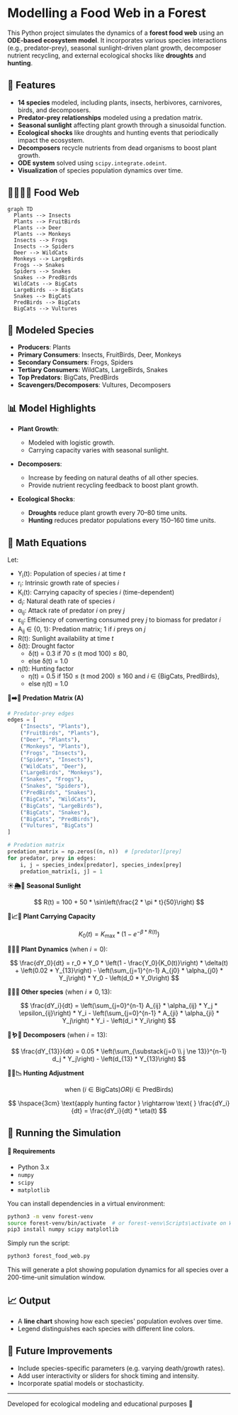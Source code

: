 # Modelling a Food Web in a Forest

This Python project simulates the dynamics of a **forest food web** using an **ODE-based ecosystem model**. It incorporates various species interactions (e.g., predator-prey), seasonal sunlight-driven plant growth, decomposer nutrient recycling, and external ecological shocks like **droughts** and **hunting**.

## 🌳 Features

- **14 species** modeled, including plants, insects, herbivores, carnivores, birds, and decomposers.
- **Predator-prey relationships** modeled using a predation matrix.
- **Seasonal sunlight** affecting plant growth through a sinusoidal function.
- **Ecological shocks** like droughts and hunting events that periodically impact the ecosystem.
- **Decomposers** recycle nutrients from dead organisms to boost plant growth.
- **ODE system** solved using `scipy.integrate.odeint`.
- **Visualization** of species population dynamics over time.

## 🌿🦗🦎🦅 Food Web

```mermaid
graph TD
  Plants --> Insects
  Plants --> FruitBirds
  Plants --> Deer
  Plants --> Monkeys
  Insects --> Frogs
  Insects --> Spiders
  Deer --> WildCats
  Monkeys --> LargeBirds
  Frogs --> Snakes
  Spiders --> Snakes
  Snakes --> PredBirds
  WildCats --> BigCats
  LargeBirds --> BigCats
  Snakes --> BigCats
  PredBirds --> BigCats
  BigCats --> Vultures
```

## 🧬 Modeled Species

- **Producers**: Plants  
- **Primary Consumers**: Insects, FruitBirds, Deer, Monkeys  
- **Secondary Consumers**: Frogs, Spiders  
- **Tertiary Consumers**: WildCats, LargeBirds, Snakes  
- **Top Predators**: BigCats, PredBirds  
- **Scavengers/Decomposers**: Vultures, Decomposers

## 📊 Model Highlights

- **Plant Growth**:
  - Modeled with logistic growth.
  - Carrying capacity varies with seasonal sunlight.

- **Decomposers**:
  - Increase by feeding on natural deaths of all other species.
  - Provide nutrient recycling feedback to boost plant growth.

- **Ecological Shocks**:
  - **Droughts** reduce plant growth every 70–80 time units.
  - **Hunting** reduces predator populations every 150–160 time units.

## 🧮 Math Equations

Let:
- Y<sub>i</sub>(t): Population of species *i* at time *t*  
- r<sub>i</sub>: Intrinsic growth rate of species *i*  
- K<sub>i</sub>(t): Carrying capacity of species *i* (time-dependent)  
- d<sub>i</sub>: Natural death rate of species *i*  
- α<sub>ij</sub>: Attack rate of predator *i* on prey *j*  
- ε<sub>ij</sub>: Efficiency of converting consumed prey *j* to biomass for predator *i*  
- A<sub>ij</sub> ∈ {0, 1}: Predation matrix; 1 if *i* preys on *j*  
- R(t): Sunlight availability at time *t*  
- δ(t): Drought factor  
  - δ(t) = 0.3 if 70 ≤ (t mod 100) ≤ 80,  
  - else δ(t) = 1.0  
- η(t): Hunting factor  
  - η(t) = 0.5 if 150 ≤ (t mod 200) ≤ 160 and *i* ∈ {BigCats, PredBirds},  
  - else η(t) = 1.0

**🦁➡️🦌 Predation Matrix (A)**
```python
# Predator-prey edges
edges = [
    ("Insects", "Plants"),
    ("FruitBirds", "Plants"),
    ("Deer", "Plants"),
    ("Monkeys", "Plants"),
    ("Frogs", "Insects"),
    ("Spiders", "Insects"),
    ("WildCats", "Deer"),
    ("LargeBirds", "Monkeys"),
    ("Snakes", "Frogs"),
    ("Snakes", "Spiders"),
    ("PredBirds", "Snakes"),
    ("BigCats", "WildCats"),
    ("BigCats", "LargeBirds"),
    ("BigCats", "Snakes"),
    ("BigCats", "PredBirds"),
    ("Vultures", "BigCats")
]

# Predation matrix
predation_matrix = np.zeros((n, n))  # [predator][prey]
for predator, prey in edges:
    i, j = species_index[predator], species_index[prey]
    predation_matrix[i, j] = 1
```

**☀️🌦️🍂 Seasonal Sunlight**

$$
R(t) = 100 + 50 * \sin\left(\frac{2 * \pi * t}{50}\right)
$$

**🌱📈🌿 Plant Carrying Capacity**

$$
K_0(t) = K_{\text{max}} * \left(1 - e^{-\beta * R(t)}\right)
$$

**🌾🔄🌱 Plant Dynamics** (when $i = 0$):

$$
\frac{dY_0}{dt} = r_0 * Y_0 * \left(1 - \frac{Y_0}{K_0(t)}\right) * \delta(t) + \left(0.02 * Y_{13}\right) - \left(\sum_{j=1}^{n-1} A_{j0} * \alpha_{j0} * Y_j\right) * Y_0 - \left(d_0 * Y_0\right)
$$

**🐾🦌🦊 Other species** (when $i \ne 0, 13$):

$$
\frac{dY_i}{dt} = \left(\sum_{j=0}^{n-1} A_{ij} * \alpha_{ij} * Y_j * \epsilon_{ij}\right) * Y_i - \left(\sum_{j=0}^{n-1} * A_{ji} * \alpha_{ji} * Y_j\right) * Y_i - \left(d_i * Y_i\right)
$$

**🍄🪱🧫 Decomposers** (when $i = 13$):

$$
\frac{dY_{13}}{dt} = 0.05 * \left(\sum_{\substack{j=0 \\ j \ne 13}}^{n-1} d_j * Y_j\right) - \left(d_{13} * Y_{13}\right)
$$

**🏹🐺📉 Hunting Adjustment**

$$
\text{when } \left( i \in \text{BigCats} \right) OR \left( i \in \text{PredBirds} \right)
$$

$$
\hspace{3cm} \text{apply hunting factor } \rightarrow \text{ } \frac{dY_i}{dt} = \frac{dY_i}{dt} * \eta(t)
$$


## 🚀 Running the Simulation

#### 🧪 Requirements

- Python 3.x
- `numpy`
- `scipy`
- `matplotlib`

You can install dependencies in a virtual environment:

```bash
python3 -m venv forest-venv
source forest-venv/bin/activate  # or forest-venv\Scripts\activate on Windows
pip3 install numpy scipy matplotlib
```

Simply run the script:

```bash
python3 forest_food_web.py
```

This will generate a plot showing population dynamics for all species over a 200-time-unit simulation window.

## 📈 Output

- A **line chart** showing how each species' population evolves over time.
- Legend distinguishes each species with different line colors.

## 🧠 Future Improvements

- Include species-specific parameters (e.g. varying death/growth rates).
- Add user interactivity or sliders for shock timing and intensity.
- Incorporate spatial models or stochasticity.

---

Developed for ecological modeling and educational purposes 🌿
